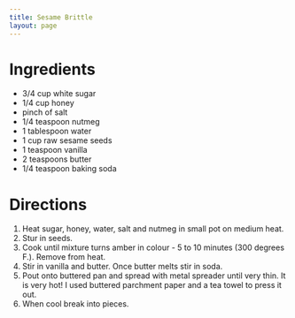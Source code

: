 ```yaml
---
title: Sesame Brittle
layout: page
---
```


# Ingredients

* 3/4 cup white sugar
* 1/4 cup honey
* pinch of salt
* 1/4 teaspoon nutmeg
* 1 tablespoon water
* 1 cup raw sesame seeds
* 1 teaspoon vanilla
* 2 teaspoons butter
* 1/4 teaspoon baking soda

# Directions

1. Heat sugar, honey, water, salt and nutmeg in small pot on medium heat.
1. Stur in seeds.
1. Cook until mixture turns amber in colour - 5 to 10 minutes (300 degrees F.). Remove from heat.
1. Stir in vanilla and butter. Once butter melts stir in soda.
1. Pout onto buttered pan and spread with metal spreader until very thin. It is very hot! I used buttered parchment paper and a tea towel to press it out.
1. When cool break into pieces.
